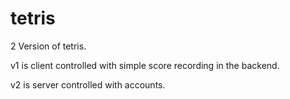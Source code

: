 # tetris

2 Version of tetris.

v1 is client controlled with simple score recording in the backend.

v2 is server controlled with accounts.
